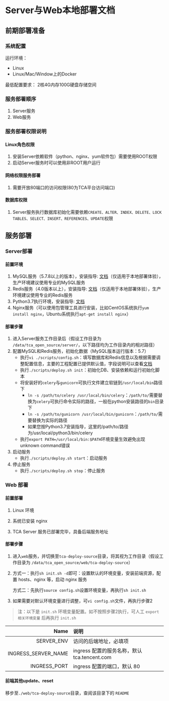 # Server与Web本地部署文档
## 前期部署准备
### 系统配置
运行环境：
- Linux
- Linux/Mac/Window上的Docker

最低配置要求：
2核4G内存100G硬盘存储空间

### 服务部署顺序
1. Server服务
2. Web服务

### 服务部署权限说明
#### Linux角色权限
1. 安装Server依赖软件（python、nginx、yum软件包）需要使用ROOT权限
2. 启动Server服务时可以使用非ROOT用户运行

#### 网络权限服务部署
1. 需要开放80端口的访问权限(80为TCA平台访问端口)

#### 数据库权限
1. Server服务执行数据库初始化需要依赖``CREATE、ALTER、INDEX、DELETE、LOCK TABLES、SELECT、INSERT、REFERENCES、UPDATE``权限

## 服务部署

### Server部署
#### 前置环境
1. MySQL服务（5.7.8以上的版本），安装指导: [文档](./references/install_mysql_on_centos.md)（仅适用于本地部署体验），生产环境建议使用专业的MySQL服务
2. Redis服务（4.0版本以上），安装指导: [文档](./references/install_redis_on_centos.md)（仅适用于本地部署体验），生产环境建议使用专业的Redis服务
3. Python3.7执行环境，安装指导: [文档](./references/install_python37_on_centos.md)
4. Nginx服务（可以使用包管理工具进行安装，比如CentOS系统执行``yum install nginx``，Ubuntu系统执行``apt-get install nginx``）

#### 部署步骤
1. 进入Server服务工作目录后（假设工作目录为 ``/data/tca_open_source/server/``，以下路径均为工作目录内的相对路径）
2. 配置MySQL和Redis服务，初始化数据（MySQL版本运行版本：5.7）
    - 执行``vi ./scripts/config.sh``：填写数据库和Redis信息以及根据需要调整配置信息，主要的工程配置已提供默认值，字段说明可以查看[文档](../server/README.md)
    - 执行``./scripts/deploy.sh init``：初始化DB、安装依赖和运行初始化脚本
    - 将安装好的``celery``与``gunicorn``可执行文件建立软链到``/usr/local/bin``路径下
        - ``ln -s /path/to/celery /usr/local/bin/celery``：``/path/to/``需要替换为``celery``可执行命令实际的路径，一般在python安装路径的``bin``目录下
        - ``ln -s /path/to/gunicorn /usr/local/bin/gunicorn``：``/path/to/``需要替换为实际的路径
        - 如果您按Python3.7安装指导，这里的/path/to/路径为/usr/local/python3/bin/celery
    - 执行``export PATH=/usr/local/bin:$PATH``环境变量生效避免出现unknown command错误
3. 启动服务
    - 执行``./scripts/deploy.sh start``：启动服务
4. 停止服务
    - 执行``./scripts/deploy.sh stop``：停止服务

### Web 部署

#### 前置部署

1. Linux 环境

2. 系统已安装 nginx

3. TCA Server 服务已部署完毕，具备后端服务地址

#### 部署步骤

1. 进入`web`服务，并切换至`tca-deploy-source`目录，将其视为工作目录（假设工作目录为 `/data/tca_open_source/web/tca-deploy-source`）

2. 方式一：执行`sh init.sh -d`即可：设置默认的环境变量，安装前端资源，配置 hosts、nginx 等，启动 nginx 服务

    方式二：先执行`source config.sh`设置环境变量，再执行`sh init.sh`

3. 如果需要对默认环境变量进行调整，可`vi config.sh`文件，再执行步骤2

> 注：以下是 `init.sh` 环境变量配置。如不按照步骤2执行，可人工 `export 相关环境变量` 后再执行 `init.sh`

|                      Name | 说明                                                      |
| ------------------------: | :-------------------------------------------------------- |
|                SERVER_ENV | 访问的后端地址，必填项                                    |
|       INGRESS_SERVER_NAME | ingress 配置的服务名称，默认 tca.tencent.com              |
|              INGRESS_PORT | ingress 配置的端口，默认 80                               |

#### 前端其他update、reset

移步至`./web/tca-deploy-source`目录，查阅该目录下的 `README`
